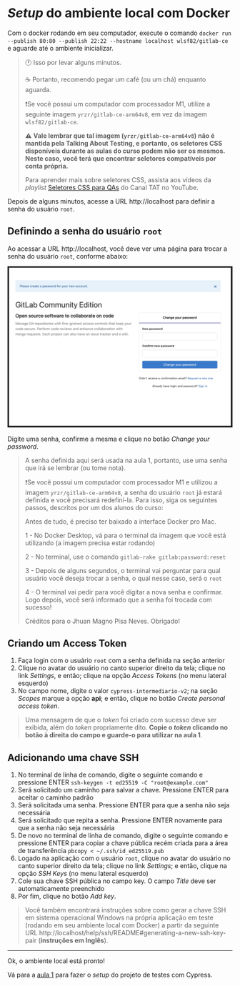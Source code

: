 # _Setup_ do ambiente local com Docker

Com o docker rodando em seu computador, execute o comando `docker run --publish 80:80 --publish 22:22 --hostname localhost wlsf82/gitlab-ce` e aguarde até o ambiente inicializar.

> 🕐 Isso por levar alguns minutos.
>
> ☕ Portanto, recomendo pegar um café (ou um chá) enquanto aguarda.
>
> ❗Se você possui um computador com processador M1, utilize a seguinte imagem `yrzr/gitlab-ce-arm64v8`, em vez da imagem `wlsf82/gitlab-ce`.
>
> ⚠️ **Vale lembrar que tal imagem (`yrzr/gitlab-ce-arm64v8`) não é mantida pela Talking About Testing, e portanto, os seletores CSS disponíveis durante as aulas do curso podem não ser os mesmos. Neste caso, você terá que encontrar seletores compatíveis por conta própria.**
>
> Para aprender mais sobre seletores CSS, assista aos vídeos da _playlist_ [Seletores CSS para QAs](https://www.youtube.com/playlist?list=PL-eblSNRj0QHGg3iE2HAtOkzIyNH9DSjL) do Canal TAT no YouTube.

Depois de alguns minutos, acesse a URL http://localhost para definir a senha do usuário `root`.

## Definindo a senha do usuário `root`

Ao acessar a URL http://localhost, você deve ver uma página para trocar a senha do usuário `root`, conforme abaixo:

![GitLab reset password page](./assets/please-create-a-password-for-your-new-account.png)

Digite uma senha, confirme a mesma e clique no botão _Change your password_.

> A senha definida aqui será usada na aula 1, portanto, use uma senha que irá se lembrar (ou tome nota).
>
> ❗Se você possui um computador com processador M1 e utilizou a  imagem `yrzr/gitlab-ce-arm64v8`, a senha do usuário `root` já estará definida e você precisará redefiní-la. Para isso, siga os seguintes passos, descritos por um dos alunos do curso:
>
> Antes de tudo, é preciso ter baixado a interface Docker pro Mac.
>
> 1 - No Docker Desktop, vá para o terminal da imagem que você está utilizando (a imagem precisa estar rodando)
> 
> 2 - No terminal, use o comando `gitlab-rake gitlab:password:reset`
> 
> 3 - Depois de alguns segundos, o terminal vai perguntar para qual usuário você deseja trocar a senha, o qual nesse caso, será o `root`
> 
> 4 - O terminal vai pedir para você digitar a nova senha e confirmar. Logo depois, você será informado que a senha foi trocada com sucesso!
>
> Créditos para o Jhuan Magno Pisa Neves. Obrigado!

## Criando um Access Token

1. Faça login com o usuário `root` com a senha definida na seção anterior
2. Clique no avatar do usuário no canto superior direito da tela; clique no link _Settings_, e então; clique na opção _Access Tokens_ (no menu lateral esquerdo)
3. No campo nome, digite o valor `cypress-intermediario-v2`; na seção _Scopes_ marque a opção **api**; e então, clique no botão _Create personal access token_.

> Uma mensagem de que o _token_ foi criado com sucesso deve ser exibida, além do _token_ propriamente dito. **Copie o _token_ clicando no botão à direita do campo e guarde-o para utilizar na aula 1**.

## Adicionando uma chave SSH

1. No terminal de linha de comando, digite o seguinte comando e pressione ENTER `ssh-keygen -t ed25519 -C "root@example.com"`
2. Será solicitado um caminho para salvar a chave. Pressione ENTER para aceitar o caminho padrão
3. Será solicitada uma senha. Pressione ENTER para que a senha não seja necessária
4. Será solicitado que repita a senha. Pressione ENTER novamente para que a senha não seja necessária
5. De novo no terminal de linha de comando, digite o seguinte comando e pressione ENTER para copiar a chave pública recém criada para a área de transferência `pbcopy < ~/.ssh/id_ed25519.pub`
6. Logado na aplicação com o usuário `root`, clique no avatar do usuário no canto superior direito da tela; clique no link _Settings_; e então, clique na opção _SSH Keys_ (no menu lateral esquerdo)
7. Cole sua chave SSH pública no campo key. O campo _Title_ deve ser automaticamente preenchido
8. Por fim, clique no botão _Add key_.

> Você também encontrará instruções sobre como gerar a chave SSH em sistema operacional Windows na própria aplicação em teste (rodando em seu ambiente local com Docker) a partir da seguinte URL http://localhost/help/ssh/README#generating-a-new-ssh-key-pair (**instruções em Inglês**).

___

Ok, o ambiente local está pronto!

Vá para a [aula 1](./1.md) para fazer o _setup_ do projeto de testes com Cypress.
